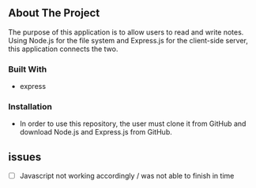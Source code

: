 # <!-- ABOUT THE PROJECT -->
## About The Project
The purpose of this application is to allow users to read and write notes. Using Node.js for the file system and Express.js for the client-side server, this application connects the two.


### Built With
* express




<!-- GETTING STARTED -->

### Installation

* In order to use this repository, the user must clone it from GitHub and download Node.js and Express.js from GitHub.

<!-- Issues -->
## issues

- [ ] Javascript not working accordingly / was not able to finish in time


